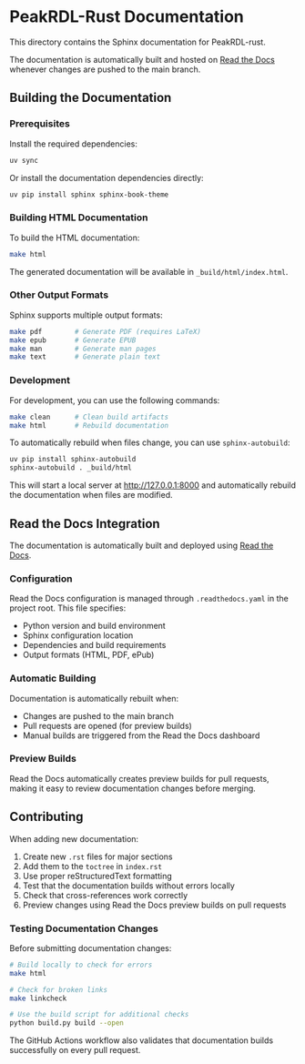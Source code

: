 # PeakRDL-Rust Documentation

This directory contains the Sphinx documentation for PeakRDL-rust.

The documentation is automatically built and hosted on [Read the Docs](https://peakrdl-rust.readthedocs.io/) whenever changes are pushed to the main branch.

## Building the Documentation

### Prerequisites

Install the required dependencies:

```bash
uv sync
```

Or install the documentation dependencies directly:

```bash
uv pip install sphinx sphinx-book-theme
```

### Building HTML Documentation

To build the HTML documentation:

```bash
make html
```

The generated documentation will be available in `_build/html/index.html`.

### Other Output Formats

Sphinx supports multiple output formats:

```bash
make pdf        # Generate PDF (requires LaTeX)
make epub       # Generate EPUB
make man        # Generate man pages
make text       # Generate plain text
```

### Development

For development, you can use the following commands:

```bash
make clean      # Clean build artifacts
make html       # Rebuild documentation
```

To automatically rebuild when files change, you can use `sphinx-autobuild`:

```bash
uv pip install sphinx-autobuild
sphinx-autobuild . _build/html
```

This will start a local server at http://127.0.0.1:8000 and automatically rebuild the documentation when files are modified.

## Read the Docs Integration

The documentation is automatically built and deployed using [Read the Docs](https://readthedocs.org/).

### Configuration

Read the Docs configuration is managed through `.readthedocs.yaml` in the project root. This file specifies:

- Python version and build environment
- Sphinx configuration location
- Dependencies and build requirements
- Output formats (HTML, PDF, ePub)

### Automatic Building

Documentation is automatically rebuilt when:

- Changes are pushed to the main branch
- Pull requests are opened (for preview builds)
- Manual builds are triggered from the Read the Docs dashboard

### Preview Builds

Read the Docs automatically creates preview builds for pull requests, making it easy to review documentation changes before merging.

## Contributing

When adding new documentation:

1. Create new `.rst` files for major sections
2. Add them to the `toctree` in `index.rst`
3. Use proper reStructuredText formatting
4. Test that the documentation builds without errors locally
5. Check that cross-references work correctly
6. Preview changes using Read the Docs preview builds on pull requests

### Testing Documentation Changes

Before submitting documentation changes:

```bash
# Build locally to check for errors
make html

# Check for broken links
make linkcheck

# Use the build script for additional checks
python build.py build --open
```

The GitHub Actions workflow also validates that documentation builds successfully on every pull request.
